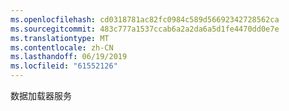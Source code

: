 ```yaml
---
ms.openlocfilehash: cd0318781ac82fc0984c589d56692342728562ca
ms.sourcegitcommit: 483c777a1537ccab6a2a2da6a5d1fe4470dd0e7e
ms.translationtype: MT
ms.contentlocale: zh-CN
ms.lasthandoff: 06/19/2019
ms.locfileid: "61552126"
---
```

数据加载器服务